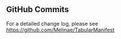 GitHub Commits
------------------------------------------------------------------------------

For a detailed change log, please see https://github.com/Melinae/TabularManifest
